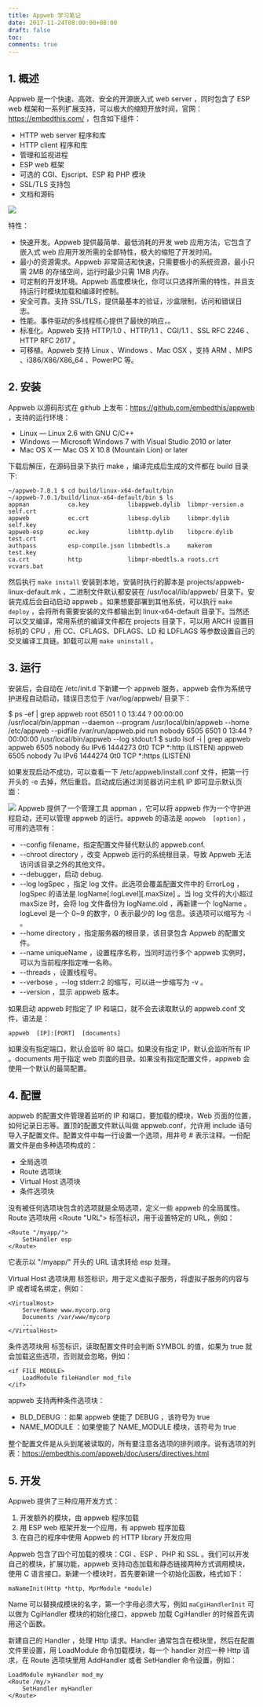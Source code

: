 ```yaml
---
title: Appweb 学习笔记
date: 2017-11-24T08:00:00+08:00
draft: false
toc:
comments: true
---
```




## 1. 概述

Appweb 是一个快速、高效、安全的开源嵌入式 web server ，同时包含了 ESP web 框架和一系列扩展支持，可以极大的缩短开放时间，官网：<https://embedthis.com/> ，包含如下组件：

* HTTP web server 程序和库
* HTTP client 程序和库
* 管理和监视进程
* ESP web 框架
* 可选的 CGI、Ejscript、ESP 和 PHP 模块
* SSL/TLS 支持包
* 文档和源码

![](./pics_1.jpg)

特性：

* 快速开发。Appweb 提供最简单、最低消耗的开发 web 应用方法，它包含了嵌入式 web 应用开发所需的全部特性，极大的缩短了开发时间。
* 最小的资源需求。Appweb 非常简洁和快速，只需要极小的系统资源，最小只需 2MB 的存储空间，运行时最少只需 1MB 内存。
* 可定制的开发环境。Appweb 高度模块化，你可以只选择所需的特性，并且支持运行时模块加载和编译时控制。
* 安全可靠。支持 SSL/TLS，提供最基本的验证，沙盒限制，访问和错误日志。
* 性能。事件驱动的多线程核心提供了最快的响应，。
* 标准化。Appweb 支持 HTTP/1.0 、HTTP/1.1 、CGI/1.1 、SSL RFC 2246 、HTTP RFC 2617 。
* 可移植。Appweb 支持 Linux 、Windows 、Mac OSX ，支持 ARM 、MIPS 、i386/X86/X86_64 、PowerPC 等。

## 2. 安装

Appweb 以源码形式在 github 上发布：<https://github.com/embedthis/appweb> ，支持的运行环境：

* Linux — Linux 2.6 with GNU C/C++
* Windows — Microsoft Windows 7 with Visual Studio 2010 or later
* Mac OS X — Mac OS X 10.8 (Mountain Lion) or later

下载后解压，在源码目录下执行 make ，编译完成后生成的文件都在 build 目录下:

    ~/appweb-7.0.1 $ cd build/linux-x64-default/bin
    ~/appweb-7.0.1/build/linux-x64-default/bin $ ls
    appman           ca.key           libappweb.dylib  libmpr-version.a self.crt
    appweb           ec.crt           libesp.dylib     libmpr.dylib     self.key
    appweb-esp       ec.key           libhttp.dylib    libpcre.dylib    test.crt
    authpass         esp-compile.json libmbedtls.a     makerom          test.key
    ca.crt           http             libmpr-mbedtls.a roots.crt        vcvars.bat

然后执行 `make install` 安装到本地，安装时执行的脚本是 projects/appweb-linux-default.mk ，二进制文件默认都安装在 /usr/local/lib/appweb/ 目录下。安装完成后会自动启动 appweb 。如果想要部署到其他系统，可以执行 `make deploy` ，会将所有需要安装的文件都输出到 linux-x64-default 目录下。当然还可以交叉编译，常用系统的编译文件都在 projects 目录下，可以用 ARCH 设置目标机的 CPU ，用 CC、CFLAGS、DFLAGS、LD 和 LDFLAGS 等参数设置自己的交叉编译工具链。卸载可以用 `make uninstall` 。

## 3. 运行

安装后，会自动在 /etc/init.d 下新建一个 appweb 服务，appweb 会作为系统守护进程自动启动，错误日志位于 /var/log/appweb/ 目录下：

$ ps -ef | grep appweb
root      6501     1  0 13:44 ?        00:00:00 /usr/local/bin/appman --daemon --program /usr/local/bin/appweb --home /etc/appweb --pidfile /var/run/appweb.pid run
nobody    6505  6501  0 13:44 ?        00:00:00 /usr/local/bin/appweb --log stdout:1
 $ sudo lsof -i | grep appweb
appweb    6505 nobody    6u  IPv6 1444273      0t0  TCP *:http (LISTEN)
appweb    6505 nobody    7u  IPv6 1444274      0t0  TCP *:https (LISTEN)

如果发现启动不成功，可以查看一下 /etc/appweb/install.conf 文件，把第一行开头的 -e 去掉，然后重启。启动成后通过浏览器访问主机 IP 即可显示默认页面：

![](./pics_2.png)
Appweb 提供了一个管理工具 appman ，它可以将 appweb 作为一个守护进程启动，还可以管理 appweb 的运行。appweb 的语法是 `appweb  [option]` ，可用的选项有：

* --config filename，指定配置文件替代默认的 appweb.conf.
* --chroot directory ，改变 Appweb 运行的系统根目录，导致 Appweb 无法访问该目录之外的其他文件。
* --debugger，启动 debug.
* --log logSpec ，指定 log 文件。此选项会覆盖配置文件中的 ErrorLog ，logSpec 的语法是 logName[:logLevel][.maxSize] 。当 log 文件的大小超过 maxSize 时，会将 log 文件备份为 logName.old ，再新建一个 logName 。logLevel 是一个 0~9 的数字，0 表示最少的 log 信息。该选项可以缩写为 -l 。
* --home directory ，指定服务器的根目录，该目录包含 Appweb 的配置文件。
* --name uniqueName ，设置程序名称，当同时运行多个 appweb 实例时，可以为当前程序指定唯一名称。
* --threads ，设置线程号。
* --verbose ，--log stderr:2 的缩写，可以进一步缩写为 -v 。
* --version ，显示 appweb 版本。

如果启动 appweb 时指定了 IP 和端口，就不会去读取默认的 appweb.conf 文件，语法是：

    appweb  [IP]:[PORT]  [documents]

如果没有指定端口，默认会监听 80 端口。如果没有指定 IP，默认会监听所有 IP 。documents 用于指定 web 页面的目录。如果没有指定配置文件，appweb 会使用一个默认的最简配置。

## 4. 配置

appweb 的配置文件管理着监听的 IP 和端口，要加载的模块，Web 页面的位置，如何记录日志等。置顶的配置文件默认叫做 appweb.conf，允许用 include 语句导入子配置文件。配置文件中每一行设置一个选项，用井号 # 表示注释。一份配置文件是由多种选项构成的：

* 全局选项
* Route 选项块
* Virtual Host 选项块
* 条件选项块

没有被任何选项块包含的选项就是全局选项，定义一些 appweb 的全局属性。Route 选项块用 <Route "URL"></Route> 标签标识，用于设置特定的 URL，例如：

    <Route "/myapp/">
        SetHandler esp
    </Route>

它表示以 "/myapp/" 开头的 URL 请求转给 esp 处理。

Virtual Host 选项块用 <VirtualHost></VirtualHost> 标签标识，用于定义虚拟子服务，将虚拟子服务的内容与 IP 或者域名绑定，例如：

    <VirtualHost>
        ServerName www.mycorp.org
        Documents /var/www/mycorp
        ...
    </VirtualHost>

条件选项块用 <if SYMBOL></if> 标签标识，读取配置文件时会判断 SYMBOL 的值，如果为 true 就会加载这些选项，否则就会忽略，例如：

    <if FILE_MODULE>
        LoadModule fileHandler mod_file
    </if>

appweb 支持两种条件选项块：

* BLD_DEBUG ：如果 appweb 使能了 DEBUG ，该符号为 true
* NAME_MODULE ：如果使能了 NAME_MODULE 模块，该符号为 true 

整个配置文件是从头到尾被读取的，所有要注意各选项的排列顺序。说有选项的列表：<https://embedthis.com/appweb/doc/users/directives.html>

## 5. 开发

Appweb 提供了三种应用开发方式：

1. 开发额外的模块，由 appweb 程序加载
2. 用 ESP web 框架开发一个应用，有 appweb 程序加载
3. 在自己的程序中使用 Appweb 的 HTTP library 开发应用

Appweb 包含了四个可加载的模块：CGI 、ESP 、PHP 和 SSL 。我们可以开发自己的模块，扩展功能，appweb 支持动态加载和静态链接两种方式调用模块，使用 C 语言接口。新建一个模块时，首先要新建一个初始化函数，格式如下：

    maNameInit(Http *http, MprModule *module)

Name 可以替换成模块的名字，第一个字母必须大写，例如 `maCgiHandlerInit` 可以做为 CgiHandler 模块的初始化接口，appweb 加载  CgiHandler  的时候首先调用这个函数。

新建自己的 Handler ，处理 Http 请求。Handler 通常包含在模块里，然后在配置文件里设置，用 LoadModule 命令加载模块，每一个  handler 对应一种 Http 请求，在 Route 选项块里用  AddHandler 或者 SetHandler 命令设置，例如：

    LoadModule myHandler mod_my
    <Route /my/>
        SetHandler myHandler
    </Route>
